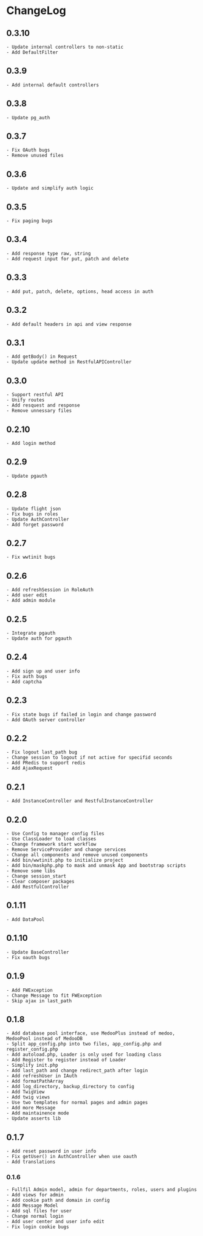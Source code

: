 # ChangeLog

## 0.3.10
    - Update internal controllers to non-static
    - Add DefaultFilter

## 0.3.9
    - Add internal default controllers

## 0.3.8
    - Update pg_auth

## 0.3.7
    - Fix OAuth bugs
    - Remove unused files

## 0.3.6
    - Update and simplify auth logic

## 0.3.5
    - Fix paging bugs

## 0.3.4
    - Add response type raw, string
    - Add request input for put, patch and delete

## 0.3.3
    - Add put, patch, delete, options, head access in auth

## 0.3.2
    - Add default headers in api and view response

## 0.3.1
    - Add getBody() in Request
    - Update update method in RestfulAPIController

## 0.3.0
    - Support restful API
    - Unify routes
    - Add resquest and response
    - Remove unnessary files

## 0.2.10
    - Add login method

## 0.2.9
    - Update pgauth

## 0.2.8
    - Update flight json
    - Fix bugs in roles
    - Update AuthController
    - Add forget password

## 0.2.7
    - Fix wwtinit bugs

## 0.2.6
    - Add refreshSession in RoleAuth
    - Add user edit
    - Add admin module

## 0.2.5
    - Integrate pgauth
    - Update auth for pgauth

## 0.2.4
    - Add sign up and user info
    - Fix auth bugs
    - Add captcha

## 0.2.3
    - Fix state bugs if failed in login and change password
    - Add OAuth server controller

## 0.2.2
    - Fix logout last_path bug
    - Change session to logout if not active for specifid seconds
    - Add PRedis to support redis
    - Add AjaxRequest

## 0.2.1
    - Add InstanceController and RestfulInstanceController

## 0.2.0
    - Use Config to manager config files
    - Use ClassLoader to load classes
    - Change framework start workflow
    - Remove ServiceProvider and change services
    - Change all components and remove unused components
    - Add bin/wwtinit.php to initialize project
    - Add bin/maskphp.php to mask and unmask App and bootstrap scripts
    - Remove some libs
    - Change session_start
    - Clear composer packages
    - Add RestfulController

## 0.1.11
    - Add DataPool

## 0.1.10
    - Update BaseController
    - Fix oauth bugs

## 0.1.9
    - Add FWException
    - Change Message to fit FWException
    - Skip ajax in last_path

## 0.1.8
    - Add database pool interface, use MedooPlus instead of medoo, MedooPool instead of MedooDB
    - Split app_config.php into two files, app_config.php and register_config.php
    - Add autoload.php, Loader is only used for loading class
    - Add Register to register instead of Loader
    - Simplify init.php
    - Add last_path and change redirect_path after login
    - Add refreshUser in IAuth
    - Add formatPathArray
    - Add log_directory, backup_directory to config
    - Add TwigView
    - Add twig views
    - Use two templates for normal pages and admin pages
    - Add more Message
    - Add maintainence mode
    - Update asserts lib

## 0.1.7
    - Add reset password in user info
    - Fix getUser() in AuthController when use oauth
    - Add translations

### 0.1.6
    - Fullfil Admin model, admin for departments, roles, users and plugins
    - Add views for admin
    - Add cookie path and domain in config
    - Add Message Model
    - Add sql files for user
    - Change normal login
    - Add user center and user info edit
    - Fix login cookie bugs
    